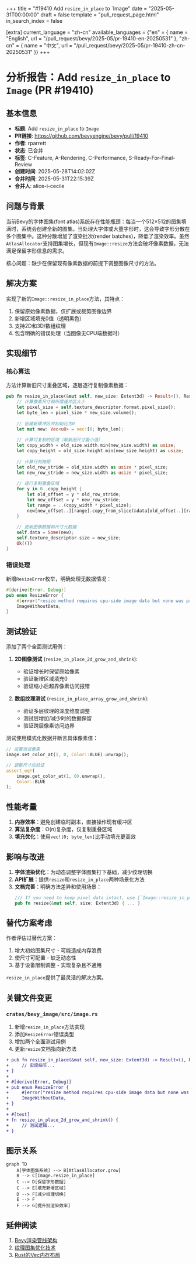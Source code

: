+++
title = "#19410 Add `resize_in_place` to `Image"
date = "2025-05-31T00:00:00"
draft = false
template = "pull_request_page.html"
in_search_index = false

[extra]
current_language = "zh-cn"
available_languages = {"en" = { name = "English", url = "/pull_request/bevy/2025-05/pr-19410-en-20250531" }, "zh-cn" = { name = "中文", url = "/pull_request/bevy/2025-05/pr-19410-zh-cn-20250531" }}
+++

# 分析报告：Add `resize_in_place` to `Image` (PR #19410)

## 基本信息
- **标题**: Add `resize_in_place` to `Image`
- **PR链接**: https://github.com/bevyengine/bevy/pull/19410
- **作者**: rparrett
- **状态**: 已合并
- **标签**: C-Feature, A-Rendering, C-Performance, S-Ready-For-Final-Review
- **创建时间**: 2025-05-28T14:02:02Z
- **合并时间**: 2025-05-31T22:15:39Z
- **合并人**: alice-i-cecile

## 问题与背景
当前Bevy的字体图集(font atlas)系统存在性能瓶颈：每当一个512×512的图集填满时，系统会创建全新的图集。当处理大字体或大量字形时，这会导致字形分散在多个图集中。这种分散增加了渲染批次(render batches)，降低了渲染效率。虽然`AtlasAllocator`支持图集增长，但现有`Image::resize`方法会破坏像素数据，无法满足保留字形信息的需求。

核心问题：缺少在保留现有像素数据的前提下调整图像尺寸的方法。

## 解决方案
实现了新的`Image::resize_in_place`方法，其特点：
1. 保留原始像素数据，仅扩展或裁剪图像边界
2. 新增区域填充0值（透明黑色）
3. 支持2D和3D/数组纹理
4. 包含明确的错误处理（当图像无CPU端数据时）

## 实现细节
### 核心算法
方法计算新旧尺寸重叠区域，逐层逐行复制像素数据：
```rust
pub fn resize_in_place(&mut self, new_size: Extent3d) -> Result<(), ResizeError> {
    // 计算像素尺寸和所需缓冲区大小
    let pixel_size = self.texture_descriptor.format.pixel_size();
    let byte_len = pixel_size * new_size.volume();
    
    // 创建新缓冲区并初始化为0
    let mut new: Vec<u8> = vec![0; byte_len];
    
    // 计算可复制的区域（取新旧尺寸最小值）
    let copy_width = old_size.width.min(new_size.width) as usize;
    let copy_height = old_size.height.min(new_size.height) as usize;
    
    // 计算行列跨距
    let old_row_stride = old_size.width as usize * pixel_size;
    let new_row_stride = new_size.width as usize * pixel_size;
    
    // 逐行复制重叠区域
    for y in 0..copy_height {
        let old_offset = y * old_row_stride;
        let new_offset = y * new_row_stride;
        let range = ..(copy_width * pixel_size);
        new[new_offset..][range].copy_from_slice(&data[old_offset..][range]);
    }
    
    // 更新图像数据和尺寸元数据
    self.data = Some(new);
    self.texture_descriptor.size = new_size;
    Ok(())
}
```

### 错误处理
新增`ResizeError`枚举，明确处理无数据情况：
```rust
#[derive(Error, Debug)]
pub enum ResizeError {
    #[error("resize method requires cpu-side image data but none was present")]
    ImageWithoutData,
}
```

## 测试验证
添加了两个全面测试用例：

1. **2D图像测试** (`resize_in_place_2d_grow_and_shrink`):
   - 验证增长时保留原始像素
   - 验证新增区域填充0
   - 验证缩小后超界像素访问报错

2. **数组纹理测试** (`resize_in_place_array_grow_and_shrink`):
   - 验证多层纹理的深度维度调整
   - 测试层增加/减少时的数据保留
   - 验证跨层像素访问边界

测试使用模式化数据并断言具体像素值：
```rust
// 设置测试像素
image.set_color_at(1, 0, Color::BLUE).unwrap();

// 调整尺寸后验证
assert_eq!(
    image.get_color_at(1, 0).unwrap(),
    Color::BLUE
);
```

## 性能考量
1. **内存效率**：避免创建临时副本，直接操作现有缓冲区
2. **算法复杂度**：O(n)复杂度，仅复制重叠区域
3. **填充优化**：使用`vec![0; byte_len]`比手动填充更高效

## 影响与改进
1. **字体渲染优化**：为动态调整字体图集打下基础，减少纹理切换
2. **API扩展**：提供`resize`和`resize_in_place`两种场景化方法
3. **文档完善**：明确方法差异和使用场景：
   ```rust
   /// If you need to keep pixel data intact, use [`Image::resize_in_place`]
   pub fn resize(&mut self, size: Extent3d) { ... }
   ```

## 替代方案考虑
作者评估过替代方案：
1. 增大初始图集尺寸 - 可能造成内存浪费
2. 使尺寸可配置 - 缺乏动态性
3. 基于设备限制调整 - 实现复杂且不通用

`resize_in_place`提供了最灵活的解决方案。

## 关键文件变更
### `crates/bevy_image/src/image.rs`
1. 新增`resize_in_place`方法实现
2. 添加`ResizeError`错误类型
3. 增加两个全面测试用例
4. 更新`resize`文档指向新方法

```diff
+ pub fn resize_in_place(&mut self, new_size: Extent3d) -> Result<(), ResizeError> {
+     // 实现细节...
+ }
+
+ #[derive(Error, Debug)]
+ pub enum ResizeError {
+     #[error("resize method requires cpu-side image data but none was present")]
+     ImageWithoutData,
+ }
+
+ #[test]
+ fn resize_in_place_2d_grow_and_shrink() {
+     // 测试逻辑...
+ }
```

## 图示关系
```mermaid
graph TD
    A[字体图集系统] --> B[AtlasAllocator.grow]
    B --> C[Image.resize_in_place]
    C --> D[保留字形数据]
    C --> E[填充新增区域]
    D --> F[减少纹理切换]
    E --> F
    F --> G[提升批渲染效率]
```

## 延伸阅读
1. [Bevy渲染管线架构](https://bevyengine.org/learn/book/introduction/)
2. [纹理图集优化技术](https://www.gamedeveloper.com/programming/improving-sprite-batching-with-texture-atlases)
3. [Rust的Vec内存布局](https://doc.rust-lang.org/std/vec/struct.Vec.html#guarantees)